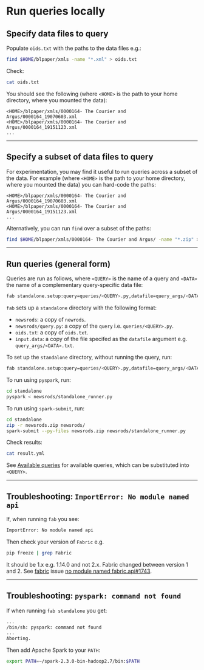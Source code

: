 # Run queries locally

## Specify data files to query

Populate `oids.txt` with the paths to the data files e.g.:

```bash
find $HOME/blpaper/xmls -name "*.xml" > oids.txt
```

Check:

```bash
cat oids.txt
```

You should see the following (where `<HOME>` is the path to your home directory, where you mounted the data):

```
<HOME>/blpaper/xmls/0000164- The Courier and Argus/0000164_19070603.xml
<HOME>/blpaper/xmls/0000164- The Courier and Argus/0000164_19151123.xml
...
```

---

## Specify a subset of data files to query

For experimentation, you may find it useful to run queries across a subset of the data. For example (where `<HOME>` is the path to your home directory, where you mounted the data) you can hard-code the paths:

```
<HOME>/blpaper/xmls/0000164- The Courier and Argus/0000164_19070603.xml
<HOME>/blpaper/xmls/0000164- The Courier and Argus/0000164_19151123.xml
...
```

Alternatively, you can run `find` over a subset of the paths:

```bash
find $HOME/blpaper/xmls/0000164- The Courier and Argus/ -name "*.zip" > oids.txt
```

---

## Run queries (general form)

Queries are run as follows, where `<QUERY>` is the name of a query and `<DATA>` the name of a complementary query-specific data file:

```bash
fab standalone.setup:query=queries/<QUERY>.py,datafile=query_args/<DATA>.txt standalone.test
```

`fab` sets up a `standalone` directory with the following format:

* `newsrods`: a copy of `newrods`.
* `newsrods/query.py`: a copy of the `query` i.e. `queries/<QUERY>.py`.
* `oids.txt`: a copy of `oids.txt`.
* `input.data`: a copy of the file specifed as the `datafile` argument e.g. `query_args/<DATA>.txt`.

To set up the `standalone` directory, without running the query, run:

```bash
fab standalone.setup:query=queries/<QUERY>.py,datafile=query_args/<DATA>.txt
```

To run using `pyspark`, run:

```bash
cd standalone
pyspark < newsrods/standalone_runner.py
```

To run using `spark-submit`, run:

```bash
cd standalone
zip -r newsrods.zip newsrods/
spark-submit --py-files newsrods.zip newsrods/standalone_runner.py 
```

Check results:

```bash
cat result.yml 
```

See [Available queries](../queries.md) for available queries, which can be substituted into `<QUERY>`.

---

## Troubleshooting: `ImportError: No module named api`

If, when running `fab` you see:

```bash
ImportError: No module named api
```

Then check your version of `Fabric` e.g.

```bash
pip freeze | grep Fabric
```

It should be 1.x e.g. 1.14.0 and not 2.x. Fabric changed between version 1 and 2. See [fabric](https://github.com/fabric/fabric/issues/1743) issue [no module named fabric.api#1743](https://github.com/fabric/fabric/issues/1743).

---

## Troubleshooting: `pyspark: command not found`

If when running `fab standalone` you get:

```bash
...
/bin/sh: pyspark: command not found
...
Aborting.
```

Then add Apache Spark to your `PATH`:

```bash
export PATH=~/spark-2.3.0-bin-hadoop2.7/bin:$PATH
```
